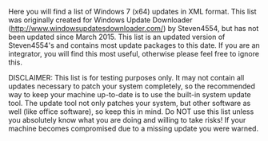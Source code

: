Here you will find a list of Windows 7 (x64) updates in XML format. This list was
originally created for Windows Update Downloader (http://www.windowsupdatesdownloader.com/)
by Steven4554, but has not been updated since March 2015. This list is an updated
version of Steven4554's and contains most update packages to this date. If you are an
integrator, you will find this most useful, otherwise please feel free to ignore this.


DISCLAIMER: This list is for testing purposes only. It may not contain all updates
necessary to patch your system completely, so the recommended way to keep your machine
up-to-date is to use the built-in system update tool. The update tool not only patches
your system, but other software as well (like office software), so keep this in mind.
Do NOT use this list unless you absolutely know what you are doing and willing to take
risks! If your machine becomes compromised due to a missing update you were warned.
